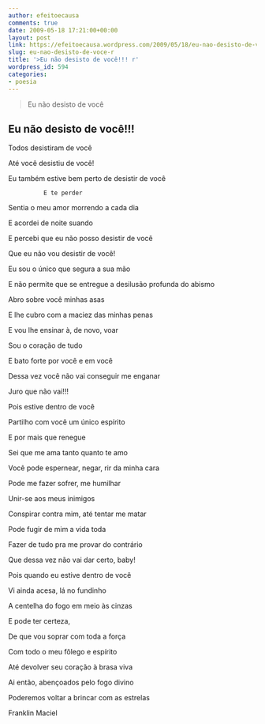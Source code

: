 ```yaml
---
author: efeitoecausa
comments: true
date: 2009-05-18 17:21:00+00:00
layout: post
link: https://efeitoecausa.wordpress.com/2009/05/18/eu-nao-desisto-de-voce-r/
slug: eu-nao-desisto-de-voce-r
title: '>Eu não desisto de você!!! r'
wordpress_id: 594
categories:
- poesia
---
```


>Eu não desisto de você 	 	 

## Eu não desisto de você!!!


  


Todos desistiram de você

Até você desistiu de você!

Eu também estive bem perto de desistir de você 

              E te perder

Sentia o meu amor morrendo a cada dia

E acordei de noite suando

E percebi que eu não posso desistir de você

Que eu não vou desistir de você!

Eu sou o único que segura a sua mão

E não permite que se entregue a desilusão profunda do abismo

Abro sobre você minhas asas

E lhe cubro com a maciez das minhas penas

E vou lhe ensinar à, de novo, voar


  


Sou o coração de tudo

E bato forte por você e em você

Dessa vez você não vai conseguir me enganar

Juro que não vai!!!


  


Pois estive dentro de você

Partilho com você um único espírito

E por mais que renegue

Sei que me ama tanto quanto te amo


  


Você pode espernear, negar, rir da minha cara

Pode me fazer sofrer, me humilhar

Unir-se aos meus inimigos

Conspirar contra mim, até tentar me matar


  


Pode fugir de mim a vida toda

Fazer de tudo pra me provar do contrário

Que dessa vez não vai dar certo, baby!


  


Pois quando eu estive dentro de você

Vi ainda acesa, lá no fundinho

A centelha do fogo em meio às cinzas

E pode ter certeza,

De que vou soprar com toda a força

Com todo o meu fôlego e espírito

Até devolver  seu coração à brasa viva

Ai então, abençoados pelo fogo divino

Poderemos voltar a brincar com as estrelas


  


Franklin Maciel


  

